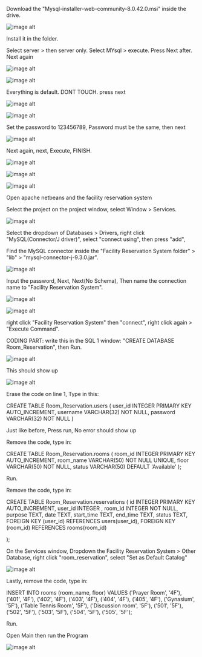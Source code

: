 Download the "Mysql-installer-web-community-8.0.42.0.msi" inside the drive.
 
 ![image alt](https://github.com/NokoAR/Facility-Reservation-System/blob/569b12874e127fcedc17d50206c26225e7460665/Images%20Tutorial/Mysql%20DL.PNG)

Install it in the folder.

Select server > then server only. Select MYsql > execute. Press Next after. Next again

![image alt](https://github.com/NokoAR/Facility-Reservation-System/blob/fc28cadf6e79ce0ec6af8e989b6fcde3cbd6fffe/Images%20Tutorial/3.PNG)

![image alt](https://github.com/NokoAR/Facility-Reservation-System/blob/ce7b6b63ff548689adb7e1c143270b167c368a77/Images%20Tutorial/3-1.PNG)

Everything is default. DONT TOUCH. press next

![image alt](https://github.com/NokoAR/Facility-Reservation-System/blob/ce7b6b63ff548689adb7e1c143270b167c368a77/Images%20Tutorial/4.PNG)

![image alt](https://github.com/NokoAR/Facility-Reservation-System/blob/ce7b6b63ff548689adb7e1c143270b167c368a77/Images%20Tutorial/4-1.PNG)

Set the password to 123456789, Password must be the same, then next

![image alt](https://github.com/NokoAR/Facility-Reservation-System/blob/ce7b6b63ff548689adb7e1c143270b167c368a77/Images%20Tutorial/5.PNG)

Next again, next, Execute, FINISH.

![image alt](https://github.com/NokoAR/Facility-Reservation-System/blob/ce7b6b63ff548689adb7e1c143270b167c368a77/Images%20Tutorial/6.PNG)

![image alt](https://github.com/NokoAR/Facility-Reservation-System/blob/ce7b6b63ff548689adb7e1c143270b167c368a77/Images%20Tutorial/6-1.PNG)

![image alt](https://github.com/NokoAR/Facility-Reservation-System/blob/ce7b6b63ff548689adb7e1c143270b167c368a77/Images%20Tutorial/6-2.PNG)

Open apache netbeans and the facility reservation system

Select the project on the project window, select Window > Services.

![image alt](https://github.com/NokoAR/Facility-Reservation-System/blob/71b4cb56a6c5e4a125bbeb678edaaa348bfced91/Images%20Tutorial/Windows.PNG)

Select the dropdown of Databases > Drivers, right click "MySQL(Connector/J driver)", select "connect using", then press "add",

Find the MySQL connector inside the "Facility Reservation System folder" > "lib" > "mysql-connector-j-9.3.0.jar".

![image alt](https://github.com/NokoAR/Facility-Reservation-System/blob/ce7b6b63ff548689adb7e1c143270b167c368a77/Images%20Tutorial/8.PNG)

Input the password, Next, Next(No Schema), Then name the connection name to "Facility Reservation System".

![image alt](https://github.com/NokoAR/Facility-Reservation-System/blob/ce7b6b63ff548689adb7e1c143270b167c368a77/Images%20Tutorial/10.PNG)

![image alt](https://github.com/NokoAR/Facility-Reservation-System/blob/ce7b6b63ff548689adb7e1c143270b167c368a77/Images%20Tutorial/10-1.PNG)

right click "Facility Reservation System" then "connect", right click again > "Execute Command".

CODING PART: write this in the SQL 1 window: "CREATE DATABASE Room_Reservation", then Run.

![image alt](https://github.com/NokoAR/Facility-Reservation-System/blob/ce7b6b63ff548689adb7e1c143270b167c368a77/Images%20Tutorial/12.PNG)

This should show up

![image alt](https://github.com/NokoAR/Facility-Reservation-System/blob/ce7b6b63ff548689adb7e1c143270b167c368a77/Images%20Tutorial/13.PNG)

Erase the code on line 1, Type in this: 

CREATE TABLE Room_Reservation.users (
user_id INTEGER PRIMARY KEY AUTO_INCREMENT,
username VARCHAR(32) NOT NULL,
password VARCHAR(32) NOT NULL
)

Just like before, Press run, No error should show up

Remove the code, type in: 

CREATE TABLE Room_Reservation.rooms (
    room_id INTEGER PRIMARY KEY AUTO_INCREMENT,
    room_name VARCHAR(50) NOT NULL UNIQUE,
    floor VARCHAR(50) NOT NULL,
    status VARCHAR(50) DEFAULT 'Available' 
);

Run.

Remove the code, type in: 

CREATE TABLE Room_Reservation.reservations (
    id INTEGER PRIMARY KEY AUTO_INCREMENT,
    user_id INTEGER ,
    room_id INTEGER NOT NULL,
    purpose TEXT,
    date TEXT,
    start_time TEXT,
    end_time TEXT,
    status TEXT,
    FOREIGN KEY (user_id) REFERENCES users(user_id),
    FOREIGN KEY (room_id) REFERENCES rooms(room_id)

);

On the Services window, Dropdown the Facility Reservation System > Other Database, right click "room_reservation", select "Set as Default Catalog"

![image alt](https://github.com/NokoAR/Facility-Reservation-System/blob/ce7b6b63ff548689adb7e1c143270b167c368a77/Images%20Tutorial/19.PNG)

Lastly, remove the code, type in: 

INSERT INTO rooms (room_name, floor) VALUES
('Prayer Room', '4F'),
('401', '4F'),
('402', '4F'),
('403', '4F'),
('404', '4F'),
('405', '4F'),
('Gynasium', '5F'),
('Table Tennis Room', '5F'),
('Discussion room', '5F'),
('501', '5F'),
('502', '5F'),
('503', '5F'),
('504', '5F'),
('505', '5F');

Run.

Open Main then run the Program

![image alt](https://github.com/NokoAR/Facility-Reservation-System/blob/6e6ef09de4b4ea1109fed71dd3adc9deed784a23/Images%20Tutorial/MAIN.PNG)
